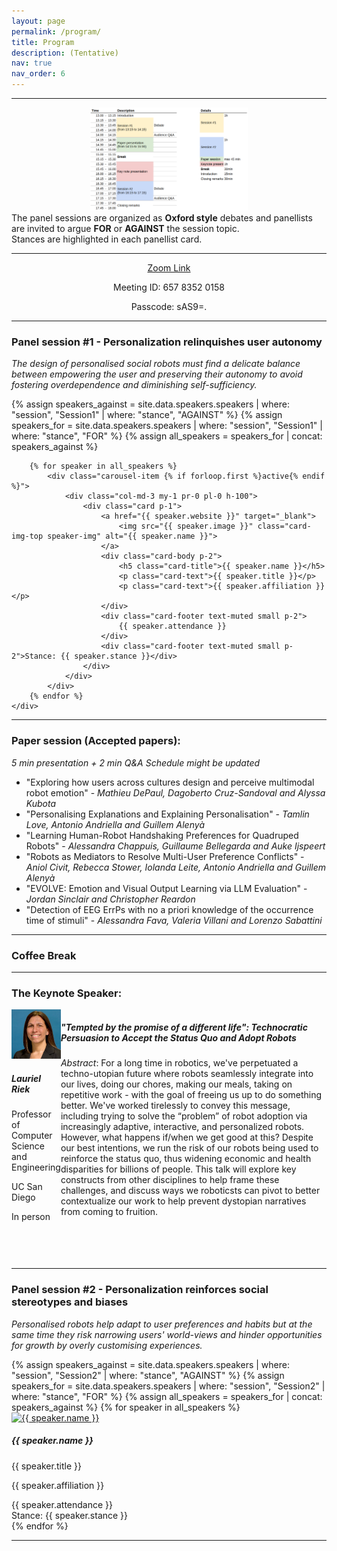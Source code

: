 ```yaml
---
layout: page
permalink: /program/
title: Program
description: (Tentative)
nav: true
nav_order: 6
---
```

<hr>
<!-- <h3>Workshop program</h3>
<ul> 
    <li>Introduction of the drafted journal structure that will serve as pivotal discussion guideline during the workshop</li>
    <li>Invited speakers' presentations followed by interactive activities to engage the audience and collect different perspectives on the topics</li>
    <li>Breakout sessions to discuss the topics in smaller groups</li>
    <li>Plenary session to present the results of the breakout sessions</li>
    <li>Panel session</li>
    <li>Closing remarks and definition of plan of action for the scientific contribution</li>
</ul> -->

<div class="card my-5" style="min-height: inherit; max-width: 50%; margin-left: auto !important; margin-right: auto !important;">
    <img src="/assets/img/program.png" class="mx-auto d-block" >
</div>
The panel sessions are organized as <b>Oxford style</b> debates and panellists are invited to argue <b>FOR</b> or <b>AGAINST</b> the session topic. 
<br>
Stances are highlighted in each panellist card.
<hr>
<div style="text-align: center;">
      <p><a href="https://uni-augsburg.zoom-x.de/j/65783520158?pwd=bCC4HMEp86nk6Y9UbuXla31RIAugVB.1" class="btn main-button" target="_blank">Zoom Link</a></p>
    <p>Meeting ID: 657 8352 0158</p>
    <p>Passcode: sAS9=. </p>
</div>
<hr>
<h3>Panel session #1 - Personalization relinquishes user autonomy</h3>
<p><i>The design of personalised social robots must find a delicate balance between empowering the user and preserving their autonomy to avoid fostering overdependence and diminishing self-sufficiency.</i></p>
  <div id="myCarouselSpeakers" class="carousel container card-deck mt-3 mb-5">
    <div class="carousel-inner w-100 d-flex">  
        {% assign speakers_against = site.data.speakers.speakers | where: "session", "Session1" | where: "stance", "AGAINST" %}
        {% assign speakers_for = site.data.speakers.speakers | where: "session", "Session1" | where: "stance", "FOR" %}
        {% assign all_speakers = speakers_for | concat: speakers_against %}

        {% for speaker in all_speakers %}
            <div class="carousel-item {% if forloop.first %}active{% endif %}">
                <div class="col-md-3 my-1 pr-0 pl-0 h-100">
                    <div class="card p-1">
                        <a href="{{ speaker.website }}" target="_blank">
                            <img src="{{ speaker.image }}" class="card-img-top speaker-img" alt="{{ speaker.name }}">
                        </a>
                        <div class="card-body p-2">
                            <h5 class="card-title">{{ speaker.name }}</h5>
                            <p class="card-text">{{ speaker.title }}</p>
                            <p class="card-text">{{ speaker.affiliation }}</p>
                        </div>
                        <div class="card-footer text-muted small p-2">
                            {{ speaker.attendance }}
                        </div>
                        <div class="card-footer text-muted small p-2">Stance: {{ speaker.stance }}</div>
                    </div>
                </div>
            </div>
        {% endfor %}
    </div>
</div>


<hr>
<h3>Paper session (Accepted papers): </h3>
<i>5 min presentation + 2 min Q&amp;A</i>
<i>Schedule might be updated</i>
<ul>
    <li>"Exploring how users across cultures design and perceive multimodal robot emotion" - <i>Mathieu DePaul, Dagoberto Cruz-Sandoval and Alyssa Kubota</i></li>
    <li>"Personalising Explanations and Explaining Personalisation" - <i>Tamlin Love, Antonio Andriella and Guillem Alenyà</i></li>
    <li>"Learning Human-Robot Handshaking Preferences for Quadruped Robots" - <i>Alessandra Chappuis, Guillaume Bellegarda and Auke Ijspeert</i></li>
    <li>"Robots as Mediators to Resolve Multi-User Preference Conflicts" - <i>Aniol Civit, Rebecca Stower, Iolanda Leite, Antonio Andriella and Guillem Alenyà</i></li>
    <li>"EVOLVE: Emotion and Visual Output Learning via LLM Evaluation" - <i>Jordan Sinclair and Christopher Reardon</i></li>
    <li>"Detection of EEG ErrPs with no a priori knowledge of the occurrence time of stimuli" - <i>Alessandra Fava, Valeria Villani and Lorenzo Sabattini</i></li>
</ul>
<hr>
<h3>Coffee Break</h3>
<hr>

<h3>The Keynote Speaker: </h3>
<div class="row" style="display: flex; justify-content: center;">
  <div class="col-md-3 pr-0 pl-0 m-1" style = "min-height: 400px; max-width: 255px;">
      <div class="card p-1" style="min-height: inherit;">
        <a href="https://laurelriek.org/" target="_blank">
            <img src="/assets/img/lr.jpg" class="card-img-top speaker-img" alt="Lauriel Riek">
        </a>
        <div class="card-body p-2">
            <h5 class="card-title">Lauriel Riek</h5>
            <p class="card-text">Professor of Computer Science and Engineering</p>
            <p class="card-text">UC San Diego</p>
        </div>
        <div class="card-footer text-muted small p-2">
            In person <i class='fa-solid fa-user'></i>
        </div>
      </div>
  </div>
  <div class="col-md-6 m-1 pr-0 pl-0 d-inline">
      <div class="card p-1" style="min-height: inherit;">
      <div class="card-header"><h5>"Tempted by the promise of a different life": Technocratic Persuasion to Accept the Status Quo and Adopt Robots</h5></div>
      <div class="card-body"> <i>Abstract</i>: For a long time in robotics, we've perpetuated a techno-utopian future where robots seamlessly integrate into our lives, doing our chores, making our meals, taking on repetitive work - with the goal of freeing us up to do something better. We've worked tirelessly to convey this message, including trying to solve the “problem” of robot adoption via increasingly adaptive, interactive, and personalized robots. However, what happens if/when we get good at this? Despite our best intentions, we run the risk of our robots being used to reinforce the status quo, thus widening economic and health disparities for billions of people. This talk will explore key constructs from other disciplines to help frame these challenges, and discuss ways we roboticsts can pivot to better contextualize our work to help prevent dystopian narratives from coming to fruition.</div>
      </div>
  </div>
</div>

<hr>
<h3>Panel session #2 - Personalization reinforces social stereotypes and biases</h3>
<p><i>Personalised robots help adapt to user preferences and habits but at the same time they risk narrowing users' world-views and hinder opportunities for growth by overly customising experiences.</i></p>
<div id="myCarouselSpeakers" class="carousel container card-deck mt-3 mb-5">
    <div class="carousel-inner w-100 d-flex">  
        {% assign speakers_against = site.data.speakers.speakers | where: "session", "Session2" | where: "stance", "AGAINST" %}
        {% assign speakers_for = site.data.speakers.speakers | where: "session", "Session2" | where: "stance", "FOR" %}
        {% assign all_speakers = speakers_for | concat: speakers_against %}
        {% for speaker in all_speakers %}
            <div class="carousel-item {% if forloop.first %}active{% endif %}">
                <div class="col-md-3 my-1 pr-0 pl-0 h-100">
                    <div class="card p-1">
                        <a href="{{ speaker.website }}" target="_blank">
                            <img src="{{ speaker.image }}" class="card-img-top speaker-img" alt="{{ speaker.name }}">
                        </a>
                        <div class="card-body p-2">
                            <h5 class="card-title">{{ speaker.name }}</h5>
                            <p class="card-text">{{ speaker.title }}</p>
                            <p class="card-text">{{ speaker.affiliation }}</p>
                        </div>
                        <div class="card-footer text-muted small p-2">
                            {{ speaker.attendance }}
                        </div>
                        <div class="card-footer text-muted small p-2">Stance: {{ speaker.stance }}</div>
                    </div>
                </div>
            </div>
        {% endfor %}
    </div>
  </div>
<hr>